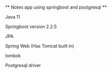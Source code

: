 ** Notes app using springboot and postgresql **

Java 11 

Springboot version 2.2.5

JPA

Spring Web (Has Tomcat built in)

lombok

Postgresql driver

